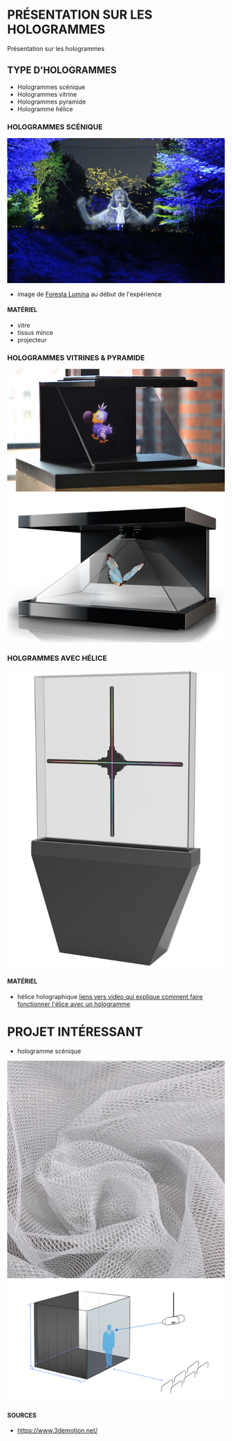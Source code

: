 # PRÉSENTATION SUR LES HOLOGRAMMES
Présentation sur les hologrammes

## TYPE D'HOLOGRAMMES
* Hologrammes scénique
* Hologrammes vitrine
* Hologrammes pyramide
* Hologramme hélice


### HOLOGRAMMES SCÉNIQUE
![image scénique 01](assets/images/hologramme_scenique_01.jpg)
* image de [Foresta Lumina](https://forestalumina.com/) au début de l'expérience 
#### MATÉRIEL
* vitre
* tissus mince
* projecteur
### HOLOGRAMMES VITRINES & PYRAMIDE
![image vitrine 01](assets/images/hologramme_vitrine_01.jpg)
![image pyramide 01](assets/images/hologramme_pyramide_01.png)
### HOLGRAMMES AVEC HÉLICE
![image hélice 01](assets/images/hologramme_elice_01.jpg)
#### MATÉRIEL
* hélice holographique
[liens vers video qui explique comment faire fonctionner l'élice avec un hologramme](https://www.youtube.com/watch?v=1Qrm0Y9UhVA)

# PROJET INTÉRESSANT
* hologramme scénique

  
![image du tissus](assets/images/tissus_01.jpg)
![image exmple de l'holograme scnénique](assets/images/exemple_holograme_scenique_01.png)



#### SOURCES
* https://www.3demotion.net/
